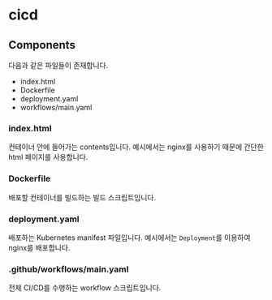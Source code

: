# cicd

## Components

다음과 같은 파일들이 존재합니다.

- index.html
- Dockerfile
- deployment.yaml
- workflows/main.yaml

### index.html

컨테이너 안에 들어가는 contents입니다. 예시에서는 nginx를 사용하기 때문에 간단한 html 페이지를 사용합니다.

### Dockerfile

배포할 컨테이너를 빌드하는 빌드 스크립트입니다.


### deployment.yaml

배포하는 Kubernetes manifest 파일입니다. 예시에서는 `Deployment`를 이용하여 nginx를 배포합니다.


### .github/workflows/main.yaml

전체 CI/CD를 수행하는 workflow 스크립트입니다.
